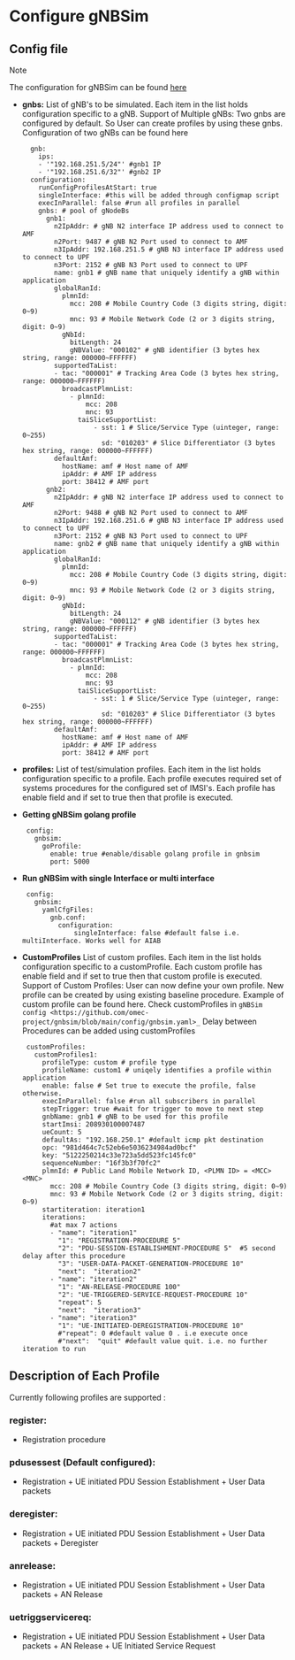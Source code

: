 <!--
SPDX-FileCopyrightText: 2021 Open Networking Foundation <info@opennetworking.org>
SPDX-License-Identifier: Apache-2.0

-->

# Configure gNBSim
    
## Config file
        
>[!NOTE]
> The configuration for gNBSim can be found [here](../config/gnbsim.yaml)
            
- **gnbs:** 
    List of gNB's to be simulated. Each item in the list holds configuration specific to a gNB.
    Support of Multiple gNBs: Two gnbs are configured by default. So User can create profiles by using these gnbs.
    Configuration of two gNBs can be found here

        gnb:
          ips:
          - '"192.168.251.5/24"' #gnb1 IP
          - '"192.168.251.6/32"' #gnb2 IP
        configuration:
          runConfigProfilesAtStart: true
          singleInterface: #this will be added through configmap script
          execInParallel: false #run all profiles in parallel
          gnbs: # pool of gNodeBs
            gnb1:
              n2IpAddr: # gNB N2 interface IP address used to connect to AMF
              n2Port: 9487 # gNB N2 Port used to connect to AMF
              n3IpAddr: 192.168.251.5 # gNB N3 interface IP address used to connect to UPF
              n3Port: 2152 # gNB N3 Port used to connect to UPF
              name: gnb1 # gNB name that uniquely identify a gNB within application
              globalRanId:
                plmnId:
                  mcc: 208 # Mobile Country Code (3 digits string, digit: 0~9)
                  mnc: 93 # Mobile Network Code (2 or 3 digits string, digit: 0~9)
                gNbId:
                  bitLength: 24
                  gNBValue: "000102" # gNB identifier (3 bytes hex string, range: 000000~FFFFFF)
              supportedTaList:
              - tac: "000001" # Tracking Area Code (3 bytes hex string, range: 000000~FFFFFF)
                broadcastPlmnList:
                  - plmnId:
                      mcc: 208
                      mnc: 93
                    taiSliceSupportList:
                        - sst: 1 # Slice/Service Type (uinteger, range: 0~255)
                          sd: "010203" # Slice Differentiator (3 bytes hex string, range: 000000~FFFFFF)
              defaultAmf:
                hostName: amf # Host name of AMF
                ipAddr: # AMF IP address
                port: 38412 # AMF port
            gnb2:
              n2IpAddr: # gNB N2 interface IP address used to connect to AMF
              n2Port: 9488 # gNB N2 Port used to connect to AMF
              n3IpAddr: 192.168.251.6 # gNB N3 interface IP address used to connect to UPF
              n3Port: 2152 # gNB N3 Port used to connect to UPF
              name: gnb2 # gNB name that uniquely identify a gNB within application
              globalRanId:
                plmnId:
                  mcc: 208 # Mobile Country Code (3 digits string, digit: 0~9)
                  mnc: 93 # Mobile Network Code (2 or 3 digits string, digit: 0~9)
                gNbId:
                  bitLength: 24
                  gNBValue: "000112" # gNB identifier (3 bytes hex string, range: 000000~FFFFFF)
              supportedTaList:
              - tac: "000001" # Tracking Area Code (3 bytes hex string, range: 000000~FFFFFF)
                broadcastPlmnList:
                  - plmnId:
                      mcc: 208
                      mnc: 93
                    taiSliceSupportList:
                        - sst: 1 # Slice/Service Type (uinteger, range: 0~255)
                          sd: "010203" # Slice Differentiator (3 bytes hex string, range: 000000~FFFFFF)
              defaultAmf:
                hostName: amf # Host name of AMF
                ipAddr: # AMF IP address
                port: 38412 # AMF port

- **profiles:**
	List of test/simulation profiles. Each item in the list holds configuration specific to a profile.
	Each profile executes required set of systems procedures for the configured set of IMSI's.
	Each profile has enable field and if set to true then that profile is executed.

- **Getting gNBSim golang profile**

       config:
         gnbsim:
           goProfile:
             enable: true #enable/disable golang profile in gnbsim
             port: 5000        

- **Run gNBSim with single Interface or multi interface**

       config:
         gnbsim:
           yamlCfgFiles:
             gnb.conf:
               configuration:
                   singleInterface: false #default false i.e. multiInterface. Works well for AIAB

- **CustomProfiles**
    List of custom profiles. Each item in the list holds configuration specific to a customProfile.
    Each custom profile has enable field and if set to true then that custom profile is executed.
    Support of Custom Profiles: User can now define your own profile. New profile can be
    created by using existing baseline procedure. Example of custom profile can be found here.
    Check customProfiles in `gNBSim config <https://github.com/omec-project/gnbsim/blob/main/config/gnbsim.yaml>_`
    Delay between Procedures can be added using customProfiles

       customProfiles:
         customProfiles1:
           profileType: custom # profile type
           profileName: custom1 # uniqely identifies a profile within application
           enable: false # Set true to execute the profile, false otherwise.
           execInParallel: false #run all subscribers in parallel
           stepTrigger: true #wait for trigger to move to next step
           gnbName: gnb1 # gNB to be used for this profile
           startImsi: 208930100007487
           ueCount: 5
           defaultAs: "192.168.250.1" #default icmp pkt destination
           opc: "981d464c7c52eb6e5036234984ad0bcf"
           key: "5122250214c33e723a5dd523fc145fc0"
           sequenceNumber: "16f3b3f70fc2"
           plmnId: # Public Land Mobile Network ID, <PLMN ID> = <MCC><MNC>
             mcc: 208 # Mobile Country Code (3 digits string, digit: 0~9)
             mnc: 93 # Mobile Network Code (2 or 3 digits string, digit: 0~9)
           startiteration: iteration1
           iterations:
             #at max 7 actions
             - "name": "iteration1"
               "1": "REGISTRATION-PROCEDURE 5"
               "2": "PDU-SESSION-ESTABLISHMENT-PROCEDURE 5"  #5 second delay after this procedure
               "3": "USER-DATA-PACKET-GENERATION-PROCEDURE 10"
               "next":  "iteration2"
             - "name": "iteration2"
               "1": "AN-RELEASE-PROCEDURE 100"
               "2": "UE-TRIGGERED-SERVICE-REQUEST-PROCEDURE 10"
               "repeat": 5
               "next":  "iteration3"
             - "name": "iteration3"
               "1": "UE-INITIATED-DEREGISTRATION-PROCEDURE 10"
               #"repeat": 0 #default value 0 . i.e execute once
               #"next":  "quit" #default value quit. i.e. no further iteration to run

## Description of Each Profile
        
Currently following profiles are supported :

### **register:**
- Registration procedure

### **pdusessest (Default configured):**
- Registration + UE initiated PDU Session Establishment + User Data packets

### **deregister:**
- Registration + UE initiated PDU Session Establishment + User Data packets + Deregister

### **anrelease:**
- Registration + UE initiated PDU Session Establishment + User Data packets + AN Release

### **uetriggservicereq:**
- Registration + UE initiated PDU Session Establishment + User Data packets + AN Release + UE Initiated Service Request


